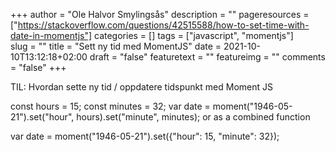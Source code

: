 +++
author = "Ole Halvor Smylingsås"
description = ""
pageresources = ["https://stackoverflow.com/questions/42515588/how-to-set-time-with-date-in-momentjs"]
categories = []
tags = ["javascript", "momentjs"]     
slug = ""
title = "Sett ny tid med MomentJS"
date = 2021-10-10T13:12:18+02:00
draft = "false"
featuretext = ""
featureimg = ""
comments = "false"
+++

TIL: Hvordan sette ny tid / oppdatere tidspunkt med Moment JS
<!--more-->
const hours = 15;
const minutes = 32;
var date = moment("1946-05-21").set("hour", hours).set("minute", minutes);
or as a combined function

var date = moment("1946-05-21").set({"hour": 15, "minute": 32});